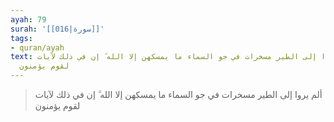 ```yaml
---
ayah: 79
surah: '[[016|سورة]]'
tags:
- quran/ayah
text: ألم يروا إلى الطير مسخرات في جو السماء ما يمسكهن إلا الله ۗ إن في ذلك لآيات
  لقوم يؤمنون
---
```

> ألم يروا إلى الطير مسخرات في جو السماء ما يمسكهن إلا الله ۗ إن في ذلك لآيات لقوم يؤمنون
